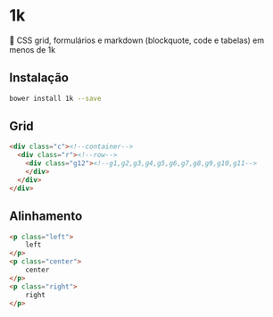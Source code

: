 # 1k

:balloon: CSS grid, formulários e markdown (blockquote, code e tabelas) em menos de 1k

## Instalação

```bash
bower install 1k --save
```

## Grid

```html
<div class="c"><!--container-->
  <div class="r"><!--row-->
    <div class="g12"><!--g1,g2,g3,g4,g5,g6,g7,g8,g9,g10,g11-->
    </div>
  </div>
</div>
```

## Alinhamento

```html
<p class="left">
	left
</p>
<p class="center">
	center
</p>
<p class="right">
	right
</p>
```
